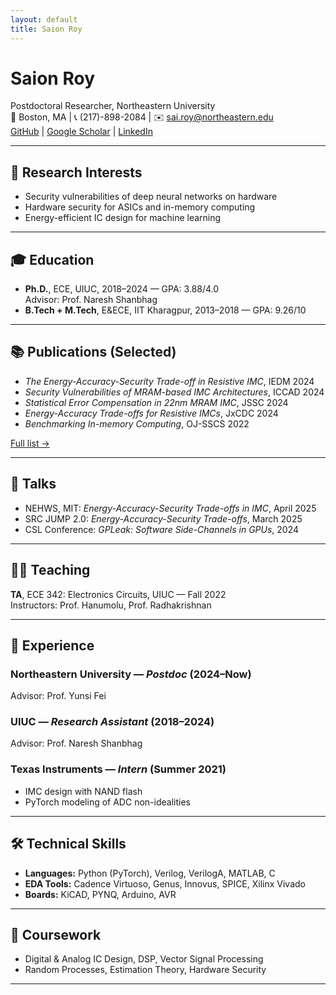 ```yaml
---
layout: default
title: Saion Roy
---
```


# Saion Roy  
Postdoctoral Researcher, Northeastern University  
📍 Boston, MA | 📞 (217)-898-2084 | ✉️ sai.roy@northeastern.edu  
[GitHub](https://github.com/saionroy) | [Google Scholar](https://scholar.google.com) | [LinkedIn](https://linkedin.com)

---

## 🔬 Research Interests
- Security vulnerabilities of deep neural networks on hardware
- Hardware security for ASICs and in-memory computing
- Energy-efficient IC design for machine learning

---

## 🎓 Education
- **Ph.D.**, ECE, UIUC, 2018–2024 — GPA: 3.88/4.0  
  Advisor: Prof. Naresh Shanbhag  
- **B.Tech + M.Tech**, E&ECE, IIT Kharagpur, 2013–2018 — GPA: 9.26/10

---

## 📚 Publications (Selected)
- *The Energy-Accuracy-Security Trade-off in Resistive IMC*, IEDM 2024  
- *Security Vulnerabilities of MRAM-based IMC Architectures*, ICCAD 2024  
- *Statistical Error Compensation in 22nm MRAM IMC*, JSSC 2024  
- *Energy-Accuracy Trade-offs for Resistive IMCs*, JxCDC 2024  
- *Benchmarking In-memory Computing*, OJ-SSCS 2022

[Full list →](#publications)

---

## 🎤 Talks
- NEHWS, MIT: *Energy-Accuracy-Security Trade-offs in IMC*, April 2025  
- SRC JUMP 2.0: *Energy-Accuracy-Security Trade-offs*, March 2025  
- CSL Conference: *GPLeak: Software Side-Channels in GPUs*, 2024  

---

## 👨‍🏫 Teaching
**TA**, ECE 342: Electronics Circuits, UIUC — Fall 2022  
Instructors: Prof. Hanumolu, Prof. Radhakrishnan

---

## 🧪 Experience
### Northeastern University — *Postdoc* (2024–Now)  
Advisor: Prof. Yunsi Fei

### UIUC — *Research Assistant* (2018–2024)  
Advisor: Prof. Naresh Shanbhag

### Texas Instruments — *Intern* (Summer 2021)  
- IMC design with NAND flash
- PyTorch modeling of ADC non-idealities

---

## 🛠 Technical Skills
- **Languages:** Python (PyTorch), Verilog, VerilogA, MATLAB, C  
- **EDA Tools:** Cadence Virtuoso, Genus, Innovus, SPICE, Xilinx Vivado  
- **Boards:** KiCAD, PYNQ, Arduino, AVR

---

## 📘 Coursework
- Digital & Analog IC Design, DSP, Vector Signal Processing  
- Random Processes, Estimation Theory, Hardware Security

---
